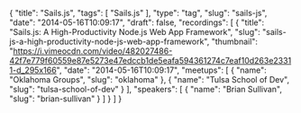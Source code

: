 {
  "title": "Sails.js",
  "tags": [
    "Sails.js"
  ],
  "type": "tag",
  "slug": "sails-js",
  "date": "2014-05-16T10:09:17",
  "draft": false,
  "recordings": [
    {
      "title": "Sails.js: A High-Productivity Node.js Web App Framework",
      "slug": "sails-js-a-high-productivity-node-js-web-app-framework",
      "thumbnail": "https://i.vimeocdn.com/video/482027486-42f7e779f60559e87e5273e47edccb1de5eafa594361274c7eaf10d263e23311-d_295x166",
      "date": "2014-05-16T10:09:17",
      "meetups": [
        {
          "name": "Oklahoma Groups",
          "slug": "oklahoma"
        },
        {
          "name": "Tulsa School of Dev",
          "slug": "tulsa-school-of-dev"
        }
      ],
      "speakers": [
        {
          "name": "Brian Sullivan",
          "slug": "brian-sullivan"
        }
      ]
    }
  ]
}